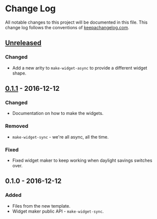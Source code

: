 # Change Log
All notable changes to this project will be documented in this file. This change log follows the conventions of [keepachangelog.com](http://keepachangelog.com/).

## [Unreleased]
### Changed
- Add a new arity to `make-widget-async` to provide a different widget shape.

## [0.1.1] - 2016-12-12
### Changed
- Documentation on how to make the widgets.

### Removed
- `make-widget-sync` - we're all async, all the time.

### Fixed
- Fixed widget maker to keep working when daylight savings switches over.

## 0.1.0 - 2016-12-12
### Added
- Files from the new template.
- Widget maker public API - `make-widget-sync`.

[Unreleased]: https://github.com/your-name/gamayun/compare/0.1.1...HEAD
[0.1.1]: https://github.com/your-name/gamayun/compare/0.1.0...0.1.1
